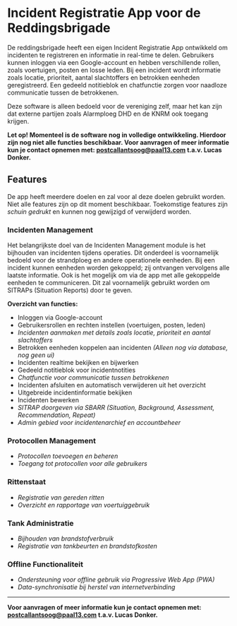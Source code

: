 
# Incident Registratie App voor de Reddingsbrigade

De reddingsbrigade heeft een eigen Incident Registratie App ontwikkeld om incidenten te registreren en informatie in real-time te delen. Gebruikers kunnen inloggen via een Google-account en hebben verschillende rollen, zoals voertuigen, posten en losse leden. Bij een incident wordt informatie zoals locatie, prioriteit, aantal slachtoffers en betrokken eenheden geregistreerd. Een gedeeld notitieblok en chatfunctie zorgen voor naadloze communicatie tussen de betrokkenen.

Deze software is alleen bedoeld voor de vereniging zelf, maar het kan zijn dat externe partijen zoals Alarmploeg DHD en de KNRM ook toegang krijgen.

**Let op! Momenteel is de software nog in volledige ontwikkeling. Hierdoor zijn nog niet alle functies beschikbaar. Voor aanvragen of meer informatie kun je contact opnemen met: [postcallantsoog@paal13.com](mailto:postcallantsoog@paal13.com) t.a.v. Lucas Donker.**

## Features

De app heeft meerdere doelen en zal voor al deze doelen gebruikt worden. Niet alle features zijn op dit moment beschikbaar. Toekomstige features zijn *schuin gedrukt* en kunnen nog gewijzigd of verwijderd worden.

### Incidenten Management

Het belangrijkste doel van de Incidenten Management module is het bijhouden van incidenten tijdens operaties. Dit onderdeel is voornamelijk bedoeld voor de strandploeg en andere operationele eenheden. Bij een incident kunnen eenheden worden gekoppeld; zij ontvangen vervolgens alle laatste informatie. Ook is het mogelijk om via de app met alle gekoppelde eenheden te communiceren. Dit zal voornamelijk gebruikt worden om SITRAPs (Situation Reports) door te geven.

**Overzicht van functies:**

- Inloggen via Google-account
- Gebruikersrollen en rechten instellen (voertuigen, posten, leden)
- *Incidenten aanmaken met details zoals locatie, prioriteit en aantal slachtoffers*
- Betrokken eenheden koppelen aan incidenten *(Alleen nog via database, nog geen ui)*
- Incidenten realtime bekijken en bijwerken
- Gedeeld notitieblok voor incidentnotities
- *Chatfunctie voor communicatie tussen betrokkenen*
- Incidenten afsluiten en automatisch verwijderen uit het overzicht
- Uitgebreide incidentinformatie bekijken
- Incidenten bewerken
- *SITRAP doorgeven via SBARR (Situation, Background, Assessment, Recommendation, Repeat)*
- *Admin gebied voor incidentenarchief en accountbeheer*

### Protocollen Management

- *Protocollen toevoegen en beheren*
- *Toegang tot protocollen voor alle gebruikers*

### Rittenstaat

- *Registratie van gereden ritten*
- *Overzicht en rapportage van voertuiggebruik*

### Tank Administratie

- *Bijhouden van brandstofverbruik*
- *Registratie van tankbeurten en brandstofkosten*

### Offline Functionaliteit

- *Ondersteuning voor offline gebruik via Progressive Web App (PWA)*
- *Data-synchronisatie bij herstel van internetverbinding*

---

**Voor aanvragen of meer informatie kun je contact opnemen met: [postcallantsoog@paal13.com](mailto:postcallantsoog@paal13.com) t.a.v. Lucas Donker.**
